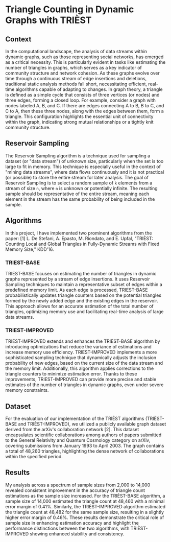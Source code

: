 # Triangle Counting in Dynamic Graphs with TRIÈST

## Context
In the computational landscape, the analysis of data streams within dynamic graphs, such as those representing social networks, has emerged as a critical necessity. This is particularly evident in tasks like estimating the number of triangles in graphs, which serves as a key indicator of community structure and network cohesion. As these graphs evolve over time through a continuous stream of edge insertions and deletions, traditional static analysis methods fall short, necessitating efficient, real-time algorithms capable of adapting to changes. In graph theory, a triangle is defined as a simple cycle that consists of three vertices (or nodes) and three edges, forming a closed loop. For example, consider a graph with nodes labeled A, B, and C. If there are edges connecting A to B, B to C, and C to A, then these three nodes, along with the edges between them, form a triangle. This configuration highlights the essential unit of connectivity within the graph, indicating strong mutual relationships or a tightly knit community structure.

## Reservoir Sampling
The Reservoir Sampling algorithm is a technique used for sampling a dataset (or "data stream") of unknown size, particularly when the set is too large to fit in memory. This technique is especially useful in the context of "mining data streams", where data flows continuously and it is not practical (or possible) to store the entire stream for later analysis. The goal of Reservoir Sampling is to select a random sample of `k` elements from a stream of size `n`, where `n` is unknown or potentially infinite. The resulting sample should be representative of the entire stream, meaning each element in the stream has the same probability of being included in the sample.

## Algorithms
In this project, I have implemented two prominent algorithms from the paper:
[1] L. De Stefani, A. Epasto, M. Riondato, and E. Upfal, "TRIÈST: Counting Local and Global Triangles in Fully-Dynamic Streams with Fixed Memory Size," KDD'16.

### TRIEST-BASE
TRIEST-BASE focuses on estimating the number of triangles in dynamic graphs represented by a stream of edge insertions. It uses Reservoir Sampling techniques to maintain a representative subset of edges within a predefined memory limit. As each edge is processed, TRIEST-BASE probabilistically updates triangle counters based on the potential triangles formed by the newly added edge and the existing edges in the reservoir. This approach allows for an accurate estimation of the total number of triangles, optimizing memory use and facilitating real-time analysis of large data streams.

### TRIEST-IMPROVED
TRIEST-IMPROVED extends and enhances the TRIEST-BASE algorithm by introducing optimizations that reduce the variance of estimations and increase memory use efficiency. TRIEST-IMPROVED implements a more sophisticated sampling technique that dynamically adjusts the inclusion probability of new edges, based on the current size of the data stream and the memory limit. Additionally, this algorithm applies corrections to the triangle counters to minimize estimation error. Thanks to these improvements, TRIEST-IMPROVED can provide more precise and stable estimates of the number of triangles in dynamic graphs, even under severe memory constraints.

## Dataset
For the evaluation of our implementation of the TRIÈST algorithms (TRIÈST-BASE and TRIÈST-IMPROVED), we utilized a publicly available graph dataset derived from the arXiv's collaboration network [2]. This dataset encapsulates scientific collaborations among authors of papers submitted to the General Relativity and Quantum Cosmology category on arXiv, covering submissions from January 1993 to April 2003. The graph contains a total of 48,260 triangles, highlighting the dense network of collaborations within the specified period.

## Results
My analysis across a spectrum of sample sizes from 2,000 to 14,000 revealed consistent improvement in the accuracy of triangle count estimations as the sample size increased. For the TRIÈST-BASE algorithm, a sample size of 14,000 estimated the triangle count at 48,460 with a minimal error margin of 0.41%. Similarly, the TRIÈST-IMPROVED algorithm estimated the triangle count at 48,482 for the same sample size, resulting in a slightly higher error margin of 0.46%. These results demonstrate the critical role of sample size in enhancing estimation accuracy and highlight the performance distinctions between the two algorithms, with TRIÈST-IMPROVED showing enhanced stability and consistency.
